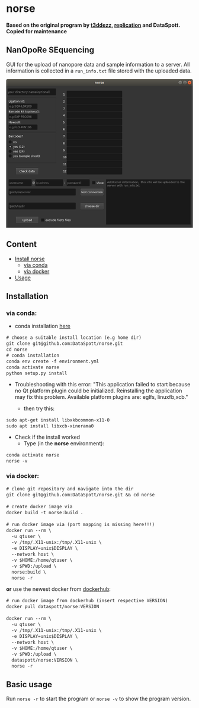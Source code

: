 # norse

**Based on the original program by [t3ddezz](https://github.com/t3ddezz/norse), [replication](https://github.com/replikation) and DataSpott. Copied for maintenance**

##  **N**an**O**po**R**e **SE**quencing 
GUI for the upload of nanopore data and sample information to a server. All information is collected in a `run_info.txt` file stored with the uploaded data.

![screen](data/interface.png)

## Content
  * [Install norse](#installation)
    * [via conda](#via-conda:)
    * [via docker](#via-docker:)
  * [Usage](#basic-usage)


## Installation
### via conda:
+ conda installation [here](https://docs.conda.io/en/latest/miniconda.html#system-requirements)

```shell=
# choose a suitable install location (e.g home dir)
git clone git@github.com:DataSpott/norse.git
cd norse
# conda installation
conda env create -f environment.yml
conda activate norse
python setup.py install
````

* Troubleshooting with this error: "This application failed to start
because no Qt platform plugin could be initialized. 
Reinstalling the application may fix this problem.
Available platform plugins are: eglfs, linuxfb,xcb."

  * then try this:

```shell=
sudo apt-get install libxkbcommon-x11-0
sudo apt install libxcb-xinerama0
``` 


* Check if the install worked
  * Type (in the <strong>norse</strong> environment):

```
conda activate norse
norse -v
```

### via docker:
```
# clone git repository and navigate into the dir
git clone git@github.com:DataSpott/norse.git && cd norse

# create docker image via
docker build -t norse:build .

# run docker image via (port mapping is missing here!!!)
docker run --rm \
  -u qtuser \
  -v /tmp/.X11-unix:/tmp/.X11-unix \
  -e DISPLAY=unix$DISPLAY \
  --network host \
  -v $HOME:/home/qtuser \
  -v $PWD:/upload \
  norse:build \
  norse -r
```
**or**
use the newest docker from [dockerhub](https://hub.docker.com/repository/docker/dataspott/norse/general):
```
# run docker image from dockerhub (insert respective VERSION)
docker pull dataspott/norse:VERSION

docker run --rm \
  -u qtuser \
  -v /tmp/.X11-unix:/tmp/.X11-unix \
  -e DISPLAY=unix$DISPLAY \
  --network host \
  -v $HOME:/home/qtuser \
  -v $PWD:/upload \
  dataspott/norse:VERSION \
  norse -r
```

## Basic usage

Run `norse -r` to start the program or `norse -v` to show the program version.

